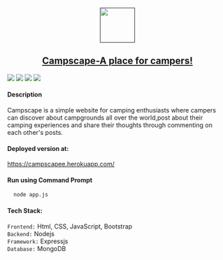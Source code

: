 <p align="center">
  <a href="" rel="noopener">
 <img width=80px src="https://i.pinimg.com/564x/62/aa/12/62aa12103cce6c8c5358fcdd69d9bd76.jpg"</a>
</p>
<h2 align = 'center'> Campscape-A place for campers!</h2>

[![](https://img.shields.io/badge/Made_with-Nodejs-green?style=for-the-badge&logo=node.js)](https://nodejs.org/en/)
[![](https://img.shields.io/badge/Made_with-Mongodb-darkgreen?style=for-the-badge&logo=Mongodb)](https://www.mongodb.org/)
[![](https://img.shields.io/badge/Styled_with-Bootstrap-purple?style=for-the-badge&logo=Bootstrap)](https://getbootstrap.com/docs/3.3/getting-started/)
[![](https://img.shields.io/badge/Deployed_on-Heroku-blue?style=for-the-badge&logo=heroku)](https://www.heroku.com/  "Heroku")


#### Description ##

<p>
Campscape is a simple website for camping enthusiasts where campers can discover about campgrounds all over the world,post about their camping experiences and share their thoughts through commenting on each other's posts.
</p>

#### Deployed version at: ##
https://campscapee.herokuapp.com/

#### Run using Command Prompt

```html
  node app.js
```

#### Tech Stack:

`Frontend:` Html, CSS, JavaScript, Bootstrap<br>
`Backend:` Nodejs<br>
`Framework:` Expressjs<br>
`Database:` MongoDB
